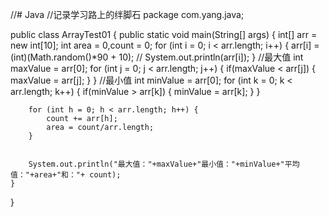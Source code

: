 //# Java
//记录学习路上的绊脚石
package com.yang.java;

public class ArrayTest01 {
	public static void main(String[] args) {
		int[] arr = new int[10];
		int area = 0,count = 0;
		for (int i = 0; i < arr.length; i++) {
			arr[i] = (int)(Math.random()*90 + 10);
//			System.out.println(arr[i]);
		}
		//最大值
		int maxValue = arr[0];
		for (int j = 0; j < arr.length; j++) {
			if(maxValue < arr[j]) {
				maxValue = arr[j];
			}
		}
		//最小值
		int minValue = arr[0];
		for (int k = 0; k < arr.length; k++) {
			if(minValue > arr[k]) {
				minValue = arr[k];
			}
		}
		
		for (int h = 0; h < arr.length; h++) {
			count += arr[h];
			area = count/arr.length;
		}

			
		System.out.println("最大值："+maxValue+"最小值："+minValue+"平均值："+area+"和："+ count);
	}
}
